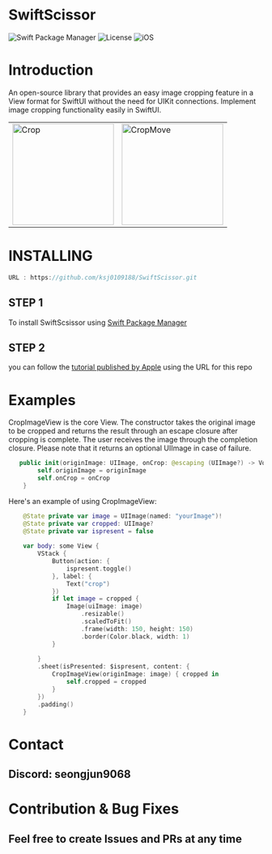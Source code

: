 # SwiftScissor
![Swift Package Manager](https://img.shields.io/badge/Swift_Package_Manager-Support-orange?style=flat-square)
![License](https://img.shields.io/badge/License-Apache%202.0-blue?style=flat-square)
![iOS](https://img.shields.io/badge/iOS-17.0%2B-blue?style=flat-square&logo=apple)

# Introduction
An open-source library that provides an easy image cropping feature in a View format for SwiftUI without the need for UIKit connections.
Implement image cropping functionality easily in SwiftUI.

<Table align = "center">
  <tr>
      <td><img src="https://github.com/user-attachments/assets/b3f86c84-743a-4d30-b798-b26db1760a26" width="200" alt="Crop"/></td>
      <td><img src="https://github.com/user-attachments/assets/c8a5cabd-ba07-43e5-9b4e-feb21e8f2c58" width="200" alt="CropMove"/></td>
  </tr>
</Table>

# INSTALLING
 ``` swift
URL : https://github.com/ksj0109188/SwiftScissor.git
```
## STEP 1
To install SwiftScsissor using [Swift Package Manager](https://github.com/apple/swift-package-manager)
## STEP 2
you can follow the [tutorial published by Apple](https://developer.apple.com/documentation/xcode/adding_package_dependencies_to_your_app) using the URL for this repo


# Examples
CropImageView is the core View.
The constructor takes the original image to be cropped and returns the result through an escape closure after cropping is complete. The user receives the image through the completion closure.
Please note that it returns an optional UIImage in case of failure.

``` swift
   public init(originImage: UIImage, onCrop: @escaping (UIImage?) -> Void) {
        self.originImage = originImage
        self.onCrop = onCrop
    }
```

Here's an example of using CropImageView:
``` swift
    @State private var image = UIImage(named: "yourImage")!
    @State private var cropped: UIImage?
    @State private var ispresent = false
    
    var body: some View {
        VStack {
            Button(action: {
                ispresent.toggle()
            }, label: {
                Text("crop")
            })
            if let image = cropped {
                Image(uiImage: image)
                    .resizable()
                    .scaledToFit()
                    .frame(width: 150, height: 150)
                    .border(Color.black, width: 1)
            }
            
        }
        .sheet(isPresented: $ispresent, content: {
            CropImageView(originImage: image) { cropped in
                self.cropped = cropped
            }
        })
        .padding()
    }
```

# Contact
## Discord: seongjun9068

# Contribution & Bug Fixes
## Feel free to create Issues and PRs at any time
